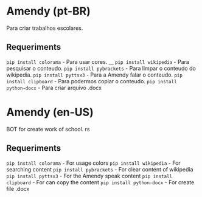 # Amendy (pt-BR)
Para criar trabalhos escolares.

## Requeriments

`pip install colorama` - Para usar cores. __
`pip install wikipedia` - Para pesquisar o conteudo.
`pip install pybrackets` - Para limpar o conteudo do wikipedia.
`pip install pyttsx3` - Para a Amendy falar o conteudo.
`pip install clipboard` - Para podermos copiar o conteudo.
`pip install python-docx` - Para criar arquivo .docx

# Amendy (en-US)
BOT for create work of school. rs

## Requeriments

`pip install colorama` - For usage colors
`pip install wikipedia` - For searching content
`pip install pybrackets` - For clear content of wikipedia
`pip install pyttsx3` - For the Amendy speak content
`pip install clipboard` - For can copy the content
`pip install python-docx` - For create file .docx
